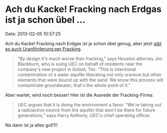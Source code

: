 Ach du Kacke! Fracking nach Erdgas ist ja schon übel \...
=========================================================

Date: 2013-02-05 10:57:25

Ach du Kacke! Fracking nach Erdgas ist ja schon übel genug, aber jetzt
[gibt es auch Uranförderung per
Fracking](http://www.forbes.com/sites/christopherhelman/2013/01/23/fracking-for-uranium/).

> "By design it's much worse than fracking," says Houston attorney Jim
> Blackburn, who is suing UEC on behalf of residents near the company's
> new project in Goliad, Tex. "This is intentional contamination of a
> water aquifer liberating not only uranium but other elements that were
> bound up with the sand. We know this process will contaminate
> groundwater; that's the whole point of it."

Aber wartet, wird noch besser! Hier ist die Ausrede der Fracking-Firma:

> UEC argues that it is doing the environment a favor. "We're taking out
> a radioactive source from the aquifer that won't be there for future
> generations," says Harry Anthony, UEC's chief operating officer.

Na dann ist ja alles gut!1!!
